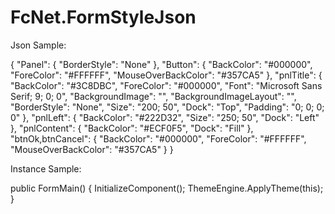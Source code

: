 # FcNet.FormStyleJson

Json Sample:

{
  "Panel": {
    "BorderStyle": "None"
  },
  "Button": {
    "BackColor": "#000000",
    "ForeColor": "#FFFFFF",
    "MouseOverBackColor": "#357CA5"
  },
  "pnlTitle": {
    "BackColor": "#3C8DBC",
    "ForeColor": "#000000",
    "Font": "Microsoft Sans Serif; 9; 0; 0",
    "BackgroundImage": "",
    "BackgroundImageLayout": "",
    "BorderStyle": "None",
    "Size": "200; 50",
    "Dock": "Top",
    "Padding": "0; 0; 0; 0"
  },
  "pnlLeft": {
    "BackColor": "#222D32",
    "Size": "250; 50",
    "Dock": "Left"
  },
  "pnlContent": {
    "BackColor": "#ECF0F5",
    "Dock": "Fill"
  },
  "btnOk,btnCancel": {
    "BackColor": "#000000",
    "ForeColor": "#FFFFFF",
    "MouseOverBackColor": "#357CA5"
  }
}

Instance Sample:

  public FormMain()
  {
      InitializeComponent();
      ThemeEngine.ApplyTheme(this);
  }

